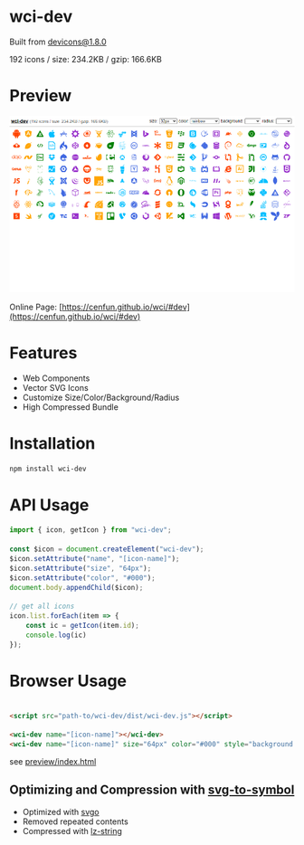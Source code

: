 # wci-dev
Built from [devicons@1.8.0](https://github.com/vorillaz/devicons)  

192 icons / size: 234.2KB / gzip: 166.6KB  



# Preview
![screenshot](preview/screenshot.png)

Online Page: [https://cenfun.github.io/wci/#dev](https://cenfun.github.io/wci/#dev)

# Features
* Web Components
* Vector SVG Icons 
* Customize Size/Color/Background/Radius
* High Compressed Bundle
# Installation
```sh
npm install wci-dev
```
# API Usage
```js
import { icon, getIcon } from "wci-dev";

const $icon = document.createElement("wci-dev");
$icon.setAttribute("name", "[icon-name]");
$icon.setAttribute("size", "64px");
$icon.setAttribute("color", "#000");
document.body.appendChild($icon);

// get all icons
icon.list.forEach(item => {
    const ic = getIcon(item.id);
    console.log(ic)
});
```
# Browser Usage
```html

<script src="path-to/wci-dev/dist/wci-dev.js"></script>

<wci-dev name="[icon-name]"></wci-dev>
<wci-dev name="[icon-name]" size="64px" color="#000" style="background:#f5f5f5;"></wci-dev>
```
see [preview/index.html](preview/index.html)

## Optimizing and Compression with [svg-to-symbol](https://github.com/cenfun/svg-to-symbol)
* Optimized with [svgo](https://github.com/svg/svgo)
* Removed repeated contents
* Compressed with [lz-string](https://github.com/pieroxy/lz-string)